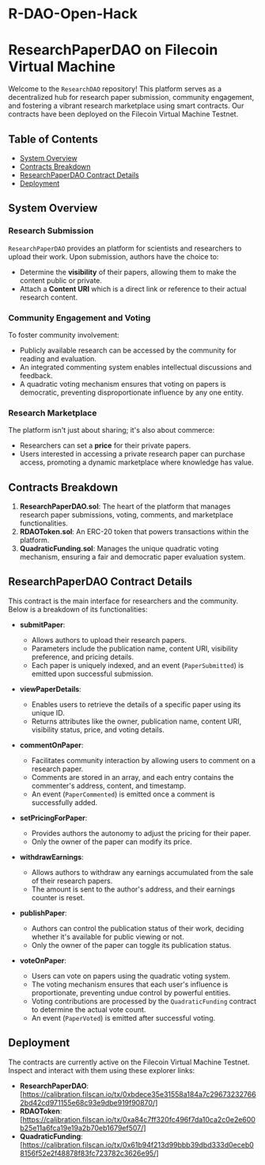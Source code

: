 # R-DAO-Open-Hack

# ResearchPaperDAO on Filecoin Virtual Machine

Welcome to the `ResearchDAO` repository! This platform serves as a decentralized hub for research paper submission, community engagement, and fostering a vibrant research marketplace using smart contracts. Our contracts have been deployed on the Filecoin Virtual Machine Testnet.

## Table of Contents

- [System Overview](#system-overview)
- [Contracts Breakdown](#contracts-breakdown)
- [ResearchPaperDAO Contract Details](#researchpaperdao-contract-details)
- [Deployment](#deployment)

## System Overview

### Research Submission

`ResearchPaperDAO` provides an platform for scientists and researchers to upload their work. Upon submission, authors have the choice to:

- Determine the **visibility** of their papers, allowing them to make the content public or private.
- Attach a **Content URI** which is a direct link or reference to their actual research content.

### Community Engagement and Voting

To foster community involvement:

- Publicly available research can be accessed by the community for reading and evaluation.
- An integrated commenting system enables intellectual discussions and feedback.
- A quadratic voting mechanism ensures that voting on papers is democratic, preventing disproportionate influence by any one entity.

### Research Marketplace

The platform isn't just about sharing; it's also about commerce:

- Researchers can set a **price** for their private papers.
- Users interested in accessing a private research paper can purchase access, promoting a dynamic marketplace where knowledge has value.

## Contracts Breakdown

1. **ResearchPaperDAO.sol**: The heart of the platform that manages research paper submissions, voting, comments, and marketplace functionalities.
2. **RDAOToken.sol**: An ERC-20 token that powers transactions within the platform.
3. **QuadraticFunding.sol**: Manages the unique quadratic voting mechanism, ensuring a fair and democratic paper evaluation system.

## ResearchPaperDAO Contract Details

This contract is the main interface for researchers and the community. Below is a breakdown of its functionalities:

- **submitPaper**:

  - Allows authors to upload their research papers.
  - Parameters include the publication name, content URI, visibility preference, and pricing details.
  - Each paper is uniquely indexed, and an event (`PaperSubmitted`) is emitted upon successful submission.

- **viewPaperDetails**:

  - Enables users to retrieve the details of a specific paper using its unique ID.
  - Returns attributes like the owner, publication name, content URI, visibility status, price, and voting details.

- **commentOnPaper**:

  - Facilitates community interaction by allowing users to comment on a research paper.
  - Comments are stored in an array, and each entry contains the commenter's address, content, and timestamp.
  - An event (`PaperCommented`) is emitted once a comment is successfully added.

- **setPricingForPaper**:

  - Provides authors the autonomy to adjust the pricing for their paper.
  - Only the owner of the paper can modify its price.

- **withdrawEarnings**:

  - Allows authors to withdraw any earnings accumulated from the sale of their research papers.
  - The amount is sent to the author's address, and their earnings counter is reset.

- **publishPaper**:

  - Authors can control the publication status of their work, deciding whether it's available for public viewing or not.
  - Only the owner of the paper can toggle its publication status.

- **voteOnPaper**:
  - Users can vote on papers using the quadratic voting system.
  - The voting mechanism ensures that each user's influence is proportionate, preventing undue control by powerful entities.
  - Voting contributions are processed by the `QuadraticFunding` contract to determine the actual vote count.
  - An event (`PaperVoted`) is emitted after successful voting.

## Deployment

The contracts are currently active on the Filecoin Virtual Machine Testnet. Inspect and interact with them using these explorer links:

- **ResearchPaperDAO**: [https://calibration.filscan.io/tx/0xbdece35e31558a184a7c296732327662bd42cd971155e68c93e9dbe919f90870/]
- **RDAOToken**: [https://calibration.filscan.io/tx/0xa84c7ff320fc496f7da10ca2c0e2e600b25e11a6fca19e19a2b70eb1679ef507/]
- **QuadraticFunding**: [https://calibration.filscan.io/tx/0x61b94f213d99bbb39dbd333d0eceb08156f52e2f48878f83fc723782c3626e95/]
